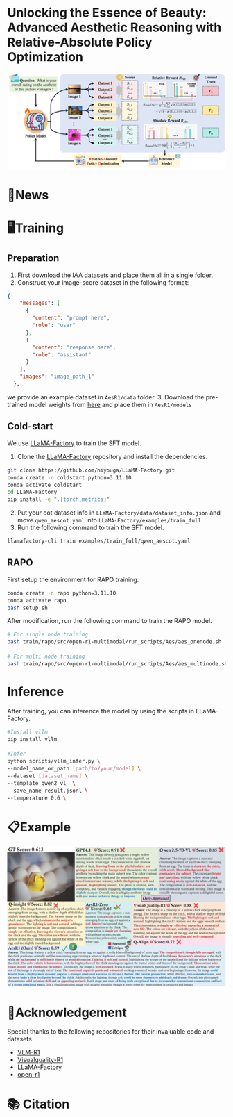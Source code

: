 # Unlocking the Essence of Beauty: Advanced Aesthetic Reasoning with Relative-Absolute Policy Optimization

<div align="center">
<img src="./assets/aesreward.png" width="900"/>
</div>

# 📰News

# 🖥️Training
## Preparation
1. First download the IAA datasets and place them all in a single folder.
2. Construct your image-score dataset in the following format:
```json
{
    "messages": [
      {
        "content": "prompt here",
        "role": "user"
      },
      {
        "content": "response here",
        "role": "assistant"
      }
    ],
    "images": "image_path_1"
  },
```
we provide an example dataset in `AesR1/data` folder.
3. Download the pre-trained model weights from [here](https://huggingface.co/Qwen/Qwen2.5-VL-7B-Instruct) and place them in `AesR1/models` 

## Cold-start
We use [LLaMA-Factory](https://github.com/hiyouga/LLaMA-Factory) to train the SFT model.

1. Clone the [LLaMA-Factory](https://github.com/hiyouga/LLaMA-Factory) repository and install the dependencies.

```bash
git clone https://github.com/hiyouga/LLaMA-Factory.git
conda create -n coldstart python=3.11.10
conda activate coldstart
cd LLaMA-Factory
pip install -e ".[torch,metrics]"
```
2. Put your cot dataset info in `LLaMA-Factory/data/dataset_info.json` and move `qwen_aescot.yaml` into `LLaMA-Factory/examples/train_full`
3. Run the following command to train the SFT model.

```bash
llamafactory-cli train examples/train_full/qwen_aescot.yaml
```

## RAPO
First setup the environment for RAPO training.
```bash
conda create -n rapo python=3.11.10
conda activate rapo
bash setup.sh
```
After modification, run the following command to train the RAPO model.
```bash
# For single node training
bash train/rapo/src/open-r1-multimodal/run_scripts/Aes/aes_onenode.sh

# For multi node training
bash train/rapo/src/open-r1-multimodal/run_scripts/Aes/aes_multinode.sh
```

# Inference
After training, you can inference the model by using the scripts in LLaMA-Factory.

```bash
#Install vllm
pip install vllm

#Infer
python scripts/vllm_infer.py \
--model_name_or_path [path/to/your/model] \
--dataset [dataset_name] \
--template qwen2_vl  \
--save_name result.jsonl \
--temperature 0.6 \
```

# 📋Example
<div align="center">
<img src="./assets/case.png" width="900"/>
</div>

# 🙏Acknowledgement
Special thanks to the following repositories for their invaluable code and datasets
- [VLM-R1](https://github.com/om-ai-lab/VLM-R1)
- [Visualquality-R1](https://github.com/tianhewu/visualquality-r1)
- [LLaMA-Factory](https://github.com/hiyouga/LLaMA-Factory)
- [open-r1](https://github.com/huggingface/open-r1)

# 📚 Citation